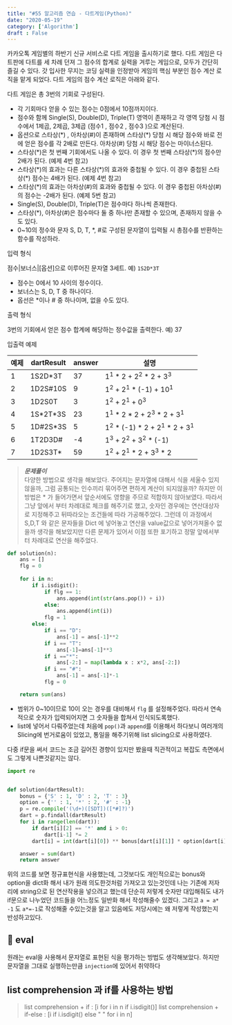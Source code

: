 ```yaml
---
title: "#55 알고리즘 연습 - 다트게임(Python)"
date: "2020-05-19"
category: ['Algorithm']
draft : False
---
```


카카오톡 게임별의 하반기 신규 서비스로 다트 게임을 출시하기로 했다. 다트 게임은 다트판에 다트를 세 차례 던져 그 점수의 합계로 실력을 겨루는 게임으로, 모두가 간단히 즐길 수 있다. 갓 입사한 무지는 코딩 실력을 인정받아 게임의 핵심 부분인 점수 계산 로직을 맡게 되었다. 다트 게임의 점수 계산 로직은 아래와 같다.

다트 게임은 총 3번의 기회로 구성된다.
* 각 기회마다 얻을 수 있는 점수는 0점에서 10점까지이다.
* 점수와 함께 Single(S), Double(D), Triple(T) 영역이 존재하고 각 영역 당첨 시 점수에서 1제곱, 2제곱, 3제곱 (점수1 , 점수2 , 점수3 )으로 계산된다.
* 옵션으로 스타상(\*) , 아차상(#)이 존재하며 스타상(*) 당첨 시 해당 점수와 바로 전에 얻은 점수를 각 2배로 만든다. 아차상(#) 당첨 시 해당 점수는 마이너스된다.
* 스타상(\*)은 첫 번째 기회에서도 나올 수 있다. 이 경우 첫 번째 스타상(*)의 점수만 2배가 된다. (예제 4번 참고)
* 스타상(\*)의 효과는 다른 스타상(\*)의 효과와 중첩될 수 있다. 이 경우 중첩된 스타상(*) 점수는 4배가 된다. (예제 4번 참고)
* 스타상(*)의 효과는 아차상(#)의 효과와 중첩될 수 있다. 이 경우 중첩된 아차상(#)의 점수는 -2배가 된다. (예제 5번 참고)
* Single(S), Double(D), Triple(T)은 점수마다 하나씩 존재한다.
* 스타상(*), 아차상(#)은 점수마다 둘 중 하나만 존재할 수 있으며, 존재하지 않을 수도 있다.
* 0~10의 정수와 문자 S, D, T, *, #로 구성된 문자열이 입력될 시 총점수를 반환하는 함수를 작성하라.

입력 형식

점수|보너스|\[옵션]으로 이루어진 문자열 3세트.
예) `1S2D*3T`

* 점수는 0에서 10 사이의 정수이다.
* 보너스는 S, D, T 중 하나이다.
* 옵선은 *이나 # 중 하나이며, 없을 수도 있다.

출력 형식

3번의 기회에서 얻은 점수 합계에 해당하는 정수값을 출력한다.
예) 37

입출력 예제

| 예제|	dartResult|	answer|	설명|
|-|-|-|-|
| 1|	1S2D*3T|	37|	1<sup>1</sup> * 2 + 2<sup>2</sup> * 2 + 3<sup>3</sup>|
| 2	|1D2S#10S|	9	|1<sup>2</sup> + 2<sup>1</sup> * (-1) + 10<sup>1</sup>|
| 3	|1D2S0T|	3|	1<sup>2</sup> + 2<sup>1</sup> + 0<sup>3</sup>|
| 4|	1S\*2T*3S|	23|	1<sup>1</sup> * 2 * 2 + 2<sup>3</sup> * 2 + 3<sup>1</sup>|
| 5|	1D#2S*3S|	5|	1<sup>2</sup> * (-1) * 2 + 2<sup>1</sup> * 2 + 3<sup>1</sup>|
| 6|	1T2D3D#|	-4|	1<sup>3</sup> + 2<sup>2</sup> + 3<sup>2</sup> * (-1)|
| 7	|1D2S3T*|	59|	1<sup>2</sup> + 2<sup>1</sup> * 2 + 3<sup>3</sup> * 2|


>__*문제풀이*__   
다양한 방법으로 생각을 해보았다. 주어지는 문자열에 대해서 식을 세울수 있지않을까, 그럼 공통되는 인수끼리 묶어주면 편하게 계산이 되지않을까?
하지만 이방법은 * 가 들어가면서 앞순서에도 영향을 주므로 적합하지 않아보였다.
따라서 그냥 앞에서 부터 차례대로 체크를 해주기로 했고, 
숫자인 경우에는 연산대상자로 지정해주고 뒤따라오는 조건들에 따라 가공해주었다.
그런데 이 과정에서 S,D,T 와 같은 문자들을 Dict 에 넣어놓고 연산을 value값으로 넣어가져올수 없을까 생각을 해보았지만 다른 문제가 있어서 이점 또한 포기하고 정말 앞에서부터 차례대로 연산을 해주었다.

```python
def solution(n):
    ans = []
    flg = 0
      
    for i in n:
        if i.isdigit():
            if flg == 1:
                ans.append(int(str(ans.pop()) + i))
            else:
                ans.append(int(i))
            flg = 1
        else:
            if i == "D":
                ans[-1] = ans[-1]**2
            if i == "T":  
                ans[-1]=ans[-1]**3
            if i =="*":
                ans[-2:] = map(lambda x : x*2, ans[-2:])
            if i == "#":
                ans[-1] = ans[-1]*-1
            flg = 0 

    return sum(ans)
```
* 범위가 0~10이므로 10이 오는 경우를 대비해서 `flg` 를 설정해주었다. 따라서 연속적으로 숫자가 입력되어지면 그 숫자들을 합쳐서 인식되도록했다.
* list에 넣어서 다뤄주었는데 처음에 `pop()`과 `append`를 이용해서 하다보니 여러개의 Slicing에 번거로움이 있었고, 통일을 해주기위해 list slicing으로 사용하였다.

다중 if문을 써서 코드는 조금 길어진 경향이 있지만 봤을때 직관적이고 복잡도 측면에서도 그렇게 나쁜것같지는 않다.
 
```python
import re


def solution(dartResult):
    bonus = {'S' : 1, 'D' : 2, 'T' : 3}
    option = {'' : 1, '*' : 2, '#' : -1}
    p = re.compile('(\d+)([SDT])([*#]?)')
    dart = p.findall(dartResult)
    for i in range(len(dart)):
        if dart[i][2] == '*' and i > 0:
            dart[i-1] *= 2
        dart[i] = int(dart[i][0]) ** bonus[dart[i][1]] * option[dart[i][2]]

    answer = sum(dart)
    return answer
```

위의 코드를 보면 정규표현식을 사용했는데, 그것보다도 개인적으로는 bonus와 option을 dict화 해서
내가 원래 의도한것처럼 가져오고 있는것인데 나는 기존에 저자리에 string으로 된 연산작용을 넣으려고 했는데 단순히 저렇게 숫자만 대입해줘도
내가 if문으로 나누었던 코드들을 어느정도 일반화 해서 작성해줄수 있겠다. 그리고 `a = a* -1` 도 `a*=-1`로 작성해줄 수있는것을 알고 있음에도 저당시에는 왜 저렇게 작성했는지 반성하고있다.
 

## 🎈 eval 
원래는 eval을 사용해서 문자열로 표현된 식을 평가하는 방법도 생각해보았다. 
하지만 문자열을 그대로 실행하는만큼 `injection`에 있어서 취약하다

## list comprehension 과 if를 사용하는 방법
> list comprehension + if : [i for i in n  if i.isdigit()]
> list comprehension + if-else : [i if i.isdigit() else " " for i in n]